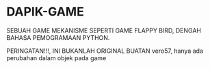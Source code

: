 # DAPIK-GAME


SEBUAH GAME MEKANISME SEPERTI GAME FLAPPY BIRD, DENGAH BAHASA PEMOGRAMAAN PYTHON.

PERINGATAN!!!, INI BUKANLAH ORIGINAL BUATAN vero57, hanya ada perubahan dalam objek pada game
